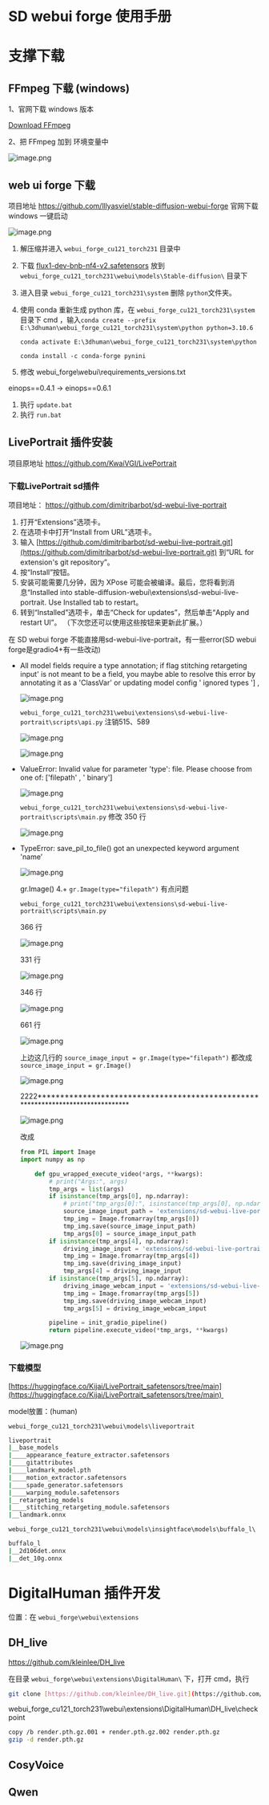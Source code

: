 # SD webui forge 使用手册

# 支撑下载

## FFmpeg 下载 (windows)

1、官网下载 windows 版本

[Download FFmpeg](https://www.ffmpeg.org/download.html#build-windows)

2、把 FFmpeg 加到 环境变量中

![image.png](image.png)

## web ui forge 下载

项目地址 https://github.com/lllyasviel/stable-diffusion-webui-forge 官网下载 windows 一键启动

![image.png](image%201.png)

1. 解压缩并进入 `webui_forge_cu121_torch231` 目录中
2. 下载 [flux1-dev-bnb-nf4-v2.safetensors](https://huggingface.co/lllyasviel/flux1-dev-bnb-nf4/blob/main/flux1-dev-bnb-nf4-v2.safetensors) 放到 `webui_forge_cu121_torch231\webui\models\Stable-diffusion\` 目录下
3. 进入目录 `webui_forge_cu121_torch231\system` 删除 `python`文件夹。
4. 使用 conda 重新生成 python 库，在 `webui_forge_cu121_torch231\system` 目录下 cmd ，输入`conda create --prefix E:\3dhuman\webui_forge_cu121_torch231\system\python python=3.10.6`
    
    `conda activate E:\3dhuman\webui_forge_cu121_torch231\system\python`
    
    `conda install -c conda-forge pynini`
    
5. 修改 webui_forge\webui\requirements_versions.txt

einops==0.4.1   →     einops==0.6.1

1. 执行 `update.bat`
2. 执行 `run.bat`

## LivePortrait 插件安装

项目原地址 https://github.com/KwaiVGI/LivePortrait

### 下载LivePortrait sd插件

项目地址： https://github.com/dimitribarbot/sd-webui-live-portrait

1. 打开“Extensions”选项卡。 
2. 在选项卡中打开“Install from URL”选项卡。 
3. 输入 [https://github.com/dimitribarbot/sd-webui-live-portrait.git](https://github.com/dimitribarbot/sd-webui-live-portrait.git) 到“URL for extension's git repository”。 
4. 按“Install”按钮。 
5. 安装可能需要几分钟，因为 XPose 可能会被编译。最后，您将看到消息“Installed into stable-diffusion-webui\extensions\sd-webui-live-portrait. Use Installed tab to restart。
6.  转到“Installed”选项卡，单击“Check for updates”，然后单击“Apply and restart UI”。 （下次您还可以使用这些按钮来更新此扩展。）

在 SD webui forge 不能直接用sd-webui-live-portrait，有一些error(SD webui forge是gradio4+有一些改动)

- All model fields require a type annotation; if flag stitching retargeting input' is not meant to be a field, you maybe able to resolve this error by annotating it as a 'ClassVar' or updating model config ' ignored types '] ,
    
    ![image.png](image%202.png)
    
    `webui_forge_cu121_torch231\webui\extensions\sd-webui-live-portrait\scripts\api.py` 注销515、589
    
    ![image.png](image%203.png)
    
    ![image.png](image%204.png)
    
- ValueError: Invalid value for parameter 'type': file. Please choose from one of: ['filepath' , ' binary']
    
    ![image.png](image%205.png)
    
    `webui_forge_cu121_torch231\webui\extensions\sd-webui-live-portrait\scripts\main.py` 修改 350 行
    
    ![image.png](image%206.png)
    
- TypeError: save_pil_to_file() got an unexpected keyword argument 'name’
    
    ![image.png](image%207.png)
    
    gr.Image() 4.+  `gr.Image(type="filepath")` 有点问题 
    
    `webui_forge_cu121_torch231\webui\extensions\sd-webui-live-portrait\scripts\main.py` 
    
    366 行
    
    ![image.png](image%208.png)
    
    331 行
    
    ![image.png](image%209.png)
    
    346 行
    
    ![image.png](image%2010.png)
    
    661 行
    
    ![image.png](image%2011.png)
    
    上边这几行的 `source_image_input = gr.Image(type="filepath")`  都改成 `source_image_input = gr.Image()`
    
    ![image.png](image%2012.png)
    
    2222********************************************************************************
    
    ![image.png](image%2013.png)
    
    改成
    
    ```python
    from PIL import Image
    import numpy as np
    
        def gpu_wrapped_execute_video(*args, **kwargs):
            # print("Args:", args)
            tmp_args = list(args)
            if isinstance(tmp_args[0], np.ndarray):
                # print("tmp_args[0]:", isinstance(tmp_args[0], np.ndarray))
                source_image_input_path = 'extensions/sd-webui-live-portrait/source_image_input.jpg'
                tmp_img = Image.fromarray(tmp_args[0])
                tmp_img.save(source_image_input_path)
                tmp_args[0] = source_image_input_path
            if isinstance(tmp_args[4], np.ndarray):
                driving_image_input = 'extensions/sd-webui-live-portrait/driving_image_input.jpg'
                tmp_img = Image.fromarray(tmp_args[4])
                tmp_img.save(driving_image_input)
                tmp_args[4] = driving_image_input
            if isinstance(tmp_args[5], np.ndarray):
                driving_image_webcam_input = 'extensions/sd-webui-live-portrait/driving_image_webcam_input.jpg'
                tmp_img = Image.fromarray(tmp_args[5])
                tmp_img.save(driving_image_webcam_input)
                tmp_args[5] = driving_image_webcam_input
    
            pipeline = init_gradio_pipeline()
            return pipeline.execute_video(*tmp_args, **kwargs)
    ```
    
    ![image.png](image%2014.png)
    

### 下载模型

[https://huggingface.co/Kijai/LivePortrait_safetensors/tree/main](https://huggingface.co/Kijai/LivePortrait_safetensors/tree/main) 

model放置：(human)

`webui_forge_cu121_torch231\webui\models\liveportrait`

```bash
liveportrait
|__base_models
|____appearance_feature_extractor.safetensors
|____gitattributes
|____landmark_model.pth
|____motion_extractor.safetensors
|____spade_generator.safetensors
|____warping_module.safetensors
|__retargeting_models
|____stitching_retargeting_module.safetensors
|__landmark.onnx
```

`webui_forge_cu121_torch231\webui\models\insightface\models\buffalo_l\`

```bash
buffalo_l
|__2d106det.onnx
|__det_10g.onnx
```

# DigitalHuman 插件开发

位置：在 `webui_forge\webui\extensions`

## DH_live

 https://github.com/kleinlee/DH_live

在目录 `webui_forge\webui\extensions\DigitalHuman\` 下，打开 cmd，执行

```bash
git clone [https://github.com/kleinlee/DH_live.git](https://github.com/kleinlee/DH_live.git)
```

webui_forge_cu121_torch231\webui\extensions\DigitalHuman\DH_live\checkpoint

```bash
copy /b render.pth.gz.001 + render.pth.gz.002 render.pth.gz
gzip -d render.pth.gz
```

## CosyVoice

## Qwen